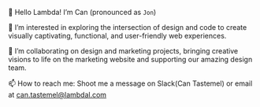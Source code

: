 👋 Hello Lambda! I’m Can (pronounced as `Jon`)

👀 I’m interested in exploring the intersection of design and code to create visually captivating, functional, and user-friendly web experiences.

💞️ I’m collaborating on design and marketing projects, bringing creative visions to life on the marketing website and supporting our amazing design team.

📫 How to reach me: Shoot me a message on Slack(Can Tastemel) or email at can.tastemel@lambdal.com
